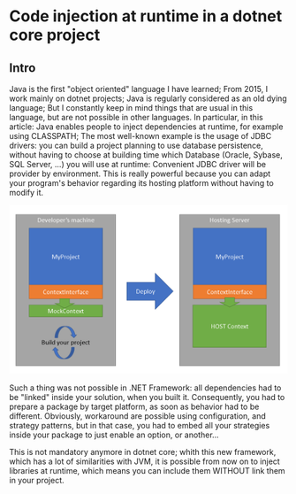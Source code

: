 # Code injection at runtime in a dotnet core project

## Intro
Java is the first "object oriented" language I have learned; From 2015, I work mainly on dotnet projects; Java is regularly considered as an old dying language; But I constantly keep in mind things that are usual in this language, but are not possible in other languages.
In particular, in this article: Java enables people to inject dependencies at runtime, for example using CLASSPATH; 
The most well-known example is the usage of JDBC drivers: you can build a project planning to use database persistence, without having to choose at building time which Database (Oracle, Sybase, SQL Server, ...) you will use at runtime: Convenient JDBC driver will be provider by environment. This is really powerful because you can adapt your program's behavior regarding its hosting platform without having to modify it.

![Component on different platforms](runtime-inj-01.png)

Such a thing was not possible in .NET Framework: all dependencies had to be "linked" inside your solution, when you built it. Consequently, you had to prepare a package by target platform, as soon as behavior had to be different.
Obviously, workaround are possible using configuration, and strategy patterns, but in that case, you had to embed all your strategies inside your package to just enable an option, or another...

This is not mandatory anymore in dotnet core; whith this new framework, which has a lot of similarities with JVM, it is possible from now on to inject libraries at runtime, which means you can include them WITHOUT link them in your project.
